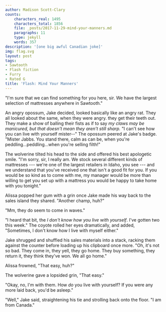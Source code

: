 ```yaml
---
author: Madison Scott-Clary
counts:
    characters_real: 1495
    characters_total: 1856
    file: _posts/2017-11-29-mind-your-manners.md
    paragraphs: 11
    type: jekyll
    words: 357
description: '[one big awful Canadian joke]'
img: flag.svg
layout: post
tags:
- Sawtooth
- Flash fiction
- Furry
- Rated G
title: 'Flash: Mind Your Manners'
---
```


"I'm sure that we can find something for you here, sir. We have the largest selection of mattresses anywhere in Sawtooth."

An angry opossum, Jake decided, looked basically like an angry rat. They all looked about the same, when they were angry. they get their teeth out. They make a show of balling their fists as if to say *my claws may be manicured, but that doesn't mean they aren't still sharp.* "I can't see how you can live with yourself mister--" The opossum peered at Jake's badge. "Mister Jabbs. You stand there, calm as can be, when you're peddling...peddling...when you're selling filth!"

The wolverine tilted his head to the side and offered his best apologetic smile. "I'm sorry, sir, I really am. We stock several different kinds of mattresses --- we're one of the largest retailers in Idaho, you see --- and we understand that you've received one that isn't a good fit for you. If you would be so kind as to come with me, my manager would be more than willing to get you set up with a mattress you would be happy to take home with you tonight."

Alissa popped her gum with a grin once Jake made his way back to the sales island they shared. "Another champ, huh?"

"Mm, they do seem to come in waves."

"I heard that bit, the *I don't know how you live with yourself*. I've gotten two this week." The coyote rolled her eyes dramatically, and added, "Sometimes, I don't know how I live with myself either."

Jake shrugged and shuffled his sales materials into a stack, racking them against the counter before loading up his clipboard once more. "Oh, it's not so bad. They come in, they yell, they go home. They buy something, they return it, they think they've won. We all go home."

Alissa frowned, "That easy, huh?"

The wolverine gave a lopsided grin, "That easy."

"Okay, no, I'm with them. How *do* you live with yourself? If you were any more laid back, you'd be asleep."

"Well," Jake said, straightening his tie and strolling back onto the floor. "I am from Canada."

